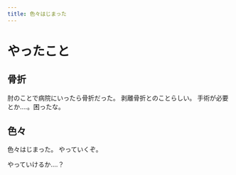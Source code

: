 ```yaml
---
title: 色々はじまった
---
```


# やったこと

## 骨折

肘のことで病院にいったら骨折だった。
剥離骨折とのことらしい。
手術が必要とか‥‥。困ったな。

## 色々

色々はじまった。
やっていくぞ。

やっていけるか‥‥？
